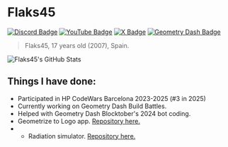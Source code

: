 # Flaks45
[![Discord Badge][DiscordBadge]][Discord]
[![YouTube Badge][YouTubeBadge]][YouTube]
[![X Badge][XBadge]][X]
[![Geometry Dash Badge][GeometryDashBadge]][GeometryDash]

> Flaks45, 17 years old (2007), Spain.

![Flaks45's GitHub Stats][GitHubStats]

## Things I have done:
- Participated in HP CodeWars Barcelona 2023-2025 (#3 in 2025)
- Currently working on Geometry Dash Build Battles.
- Helped with Geometry Dash Blocktober's 2024 bot coding.
- Geometrize to Logo app. [Repository here.][GeometrizeToLogo]
- - Radiation simulator. [Repository here.][RadiationSimulator]

[GitHubStats]: https://github-readme-stats.vercel.app/api/top-langs/?username=Flaks45&langs_count=100&hide=assembly
[DiscordBadge]: https://img.shields.io/badge/Discord-7289DA?style=for-the-badge&logo=discord&logoColor=white
[Discord]: https://discord.com/users/626491450955399188
[YouTubeBadge]: https://img.shields.io/badge/YouTube-FF0000?style=for-the-badge&logo=youtube&logoColor=white
[YouTube]: https://www.youtube.com/@flaks8909
[XBadge]: https://img.shields.io/badge/Twitter-1DA1F2?style=for-the-badge&logo=twitter&logoColor=white
[X]: https://x.com/Flaks453
[GeometryDashBadge]: https://img.shields.io/badge/Geometry%20Dash-FF5500?style=for-the-badge&logo=geometrydash&logoColor=white
[GeometryDash]: https://gdbrowser.com/u/flaks45
[GeometrizeToLogo]: https://github.com/Flaks45/Geometrize-to-logo
[CSharpLessons]: https://github.com/Flaks45/C-Sharp-OOP-lessons/tree/main
[RadiationSimulator]: http://github.com/Flaks45/radiation_simulator/
